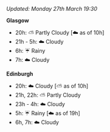 *Updated: Monday 27th March 19:30*

**Glasgow**

* 20h: :partly_sunny: Partly Cloudy [:cloud: as of 10h]
* 21h - 5h: :cloud: Cloudy
* 6h: :umbrella: Rainy
* 7h: :cloud: Cloudy

**Edinburgh**

* 20h: :cloud: Cloudy [:partly_sunny: as of 10h]
* 21h, 22h: :partly_sunny: Partly Cloudy
* 23h - 4h: :cloud: Cloudy
* 5h: :umbrella: Rainy [:cloud: as of 19h]
* 6h, 7h: :cloud: Cloudy
